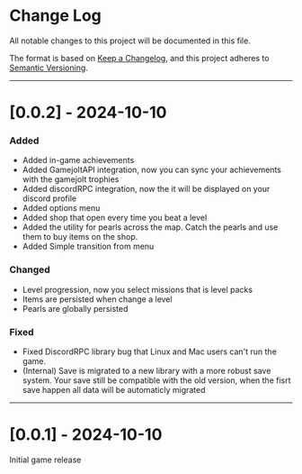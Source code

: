 # Change Log

All notable changes to this project will be documented in this file.

The format is based on [Keep a Changelog](https://keepachangelog.com/en/1.0.0/),
and this project adheres to [Semantic Versioning](https://semver.org/spec/v2.0.0.html).

---

# [0.0.2] - 2024-10-10

### Added
- Added in-game achievements
- Added GamejoltAPI integration, now you can sync your achievements with the gamejolt trophies
- Added discordRPC integration, now the it will be displayed on your discord profile
- Added options menu
- Added shop that open every time you beat a level
- Added the utility for pearls across the map. Catch the pearls and use them to buy items on the shop.
- Added Simple transition from menu

### Changed
- Level progression, now you select missions that is level packs
- Items are persisted when change a level
- Pearls are globally persisted

### Fixed
- Fixed DiscordRPC library bug that Linux and Mac users can't run the game.
- (Internal) Save is migrated to a new library with a more robust save system. Your save still be compatible with the old version, when the fisrt save happen all data will be automaticly migrated

---

# [0.0.1] - 2024-10-10
Initial game release